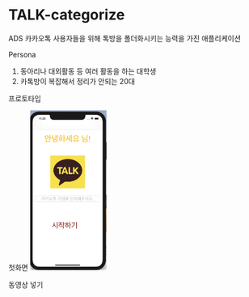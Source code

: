 # TALK-categorize

ADS
카카오톡 사용자들을 위해 톡방을 폴더화시키는 능력을 가진 애플리케이션

Persona
1. 동아리나 대외활동 등 여러 활동을 하는 대학생
2. 카톡방이 복잡해서 정리가 안되는 20대

프로토타입
<img scr = "Docs/img02.png" width="30" heigh="30%">

첫화면
<img src = "Docs/img01.png" width="30%" heigh="30%">

동영상 넣기
